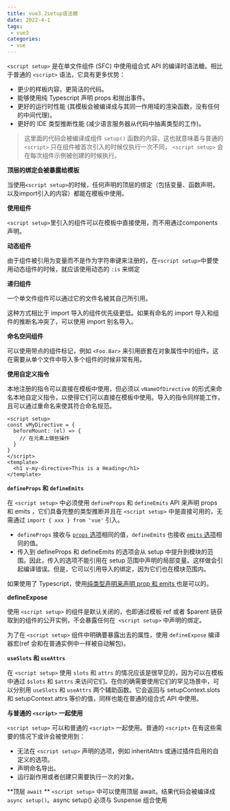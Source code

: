 ```yaml
---
title: vue3.2setup语法糖
date: 2022-4-1
tags:
 - vue3
categories: 
 - vue
---
```


`<script setup>` 是在单文件组件 (SFC) 中使用组合式 API 的编译时语法糖。相比于普通的 `<script>` 语法，它具有更多优势：
* 更少的样板内容，更简洁的代码。
* 能够使用纯 Typescript 声明 props 和抛出事件。
* 更好的运行时性能 (其模板会被编译成与其同一作用域的渲染函数，没有任何的中间代理)。
* 更好的 IDE 类型推断性能 (减少语言服务器从代码中抽离类型的工作)。

>这里面的代码会被编译成组件 `setup()` 函数的内容，这也就意味着与普通的 `<script>` 只在组件被首次引入的时候仅执行一次不同， `<script setup>` 会在每次组件示例被创建的时候执行。

**顶层的绑定会被暴露给模板**

当使用`<script setup>`的时候，任何声明的顶层的绑定（包括变量、函数声明，以及import引入的内容）都能在模板中使用。

**使用组件**

`<script setup>`里引入的组件可以在模板中直接使用，而不用通过components声明。

**动态组件**

由于组件被引用为变量而不是作为字符串键来注册的，在`<script setup>`中要使用动态组件的时候，就应该使用动态的 `:is` 来绑定

**递归组件**

一个单文件组件可以通过它的文件名被其自己所引用。

这种方式相比于 import 导入的组件优先级更低。如果有命名的 import 导入和组件的推断名冲突了，可以使用 import 别名导入。

**命名空间组件**

可以使用带点的组件标记，例如 `<Foo.Bar>` 来引用嵌套在对象属性中的组件。这在需要从单个文件中导入多个组件的时候非常有用。

**使用自定义指令**

本地注册的指令可以直接在模板中使用，但必须以 `vNameOfDirective` 的形式来命名本地自定义指令，以使得它们可以直接在模板中使用。导入的指令同样能工作，且可以通过重命名来使其符合命名规范。

```
<script setup>
const vMyDirective = {
  beforeMount: (el) => {
    // 在元素上做些操作
  }
}
</script>
<template>
  <h1 v-my-directive>This is a Heading</h1>
</template>
```

**`defineProps` 和 `defineEmits`**

在 `<script setup>` 中必须使用 `defineProps` 和 `defineEmits` API 来声明 props 和 emits ，它们具备完整的类型推断并且在 `<script setup>` 中是直接可用的，无需通过 `import { xxx } from 'vue'` 引入。
* `defineProps` 接收与 [`props` 选项](https://v3.cn.vuejs.org/api/options-data.html#props)相同的值，`defineEmits` 也接收 [`emits` 选项](https://v3.cn.vuejs.org/api/options-data.html#emits)相同的值。
* 传入到 defineProps 和 defineEmits 的选项会从 setup 中提升到模块的范围。因此，传入的选项不能引用在 setup 范围中声明的局部变量。这样做会引起编译错误。但是，它可以引用导入的绑定，因为它们也在模块范围内。

如果使用了 Typescript，使用[纯类型声明来声明 prop 和 emits ](https://v3.cn.vuejs.org/api/sfc-script-setup.html#%E4%BB%85%E9%99%90-typescript-%E7%9A%84%E5%8A%9F%E8%83%BD)也是可以的。

**defineExpose**

使用 `<script setup>` 的组件是默认关闭的，也即通过模板 ref 或者 $parent 链获取到的组件的公开实例，不会暴露任何在` <script setup>` 中声明的绑定。

为了在 `<script setup>` 组件中明确要暴露出去的属性，使用 `defineExpose` 编译器宏(ref 会和在普通实例中一样被自动解包)。

**`useSlots` 和 `useAttrs`**

在 `<script setup>` 使用 `slots` 和 `attrs` 的情况应该是很罕见的，因为可以在模板中通过 `$slots` 和 `$attrs` 来访问它们。在你的确需要使用它们的罕见场景中，可以分别用 `useSlots` 和 `useAttrs` 两个辅助函数。它会返回与 setupContext.slots 和 setupContext.attrs 等价的值，同样也能在普通的组合式 API 中使用。

**与普通的 `<script>` 一起使用**

`<script setup>` 可以和普通的 `<script>` 一起使用。普通的 `<script>` 在有这些需要的情况下或许会被使用到：
* 无法在 `<script setup>` 声明的选项，例如 inheritAttrs 或通过插件启用的自定义的选项。
* 声明命名导出。
* 运行副作用或者创建只需要执行一次的对象。

**顶层 `await` **
`<script setup>` 中可以使用顶层 await。结果代码会被编译成 `async setup()`。async setup() 必须与 Suspense 组合使用
